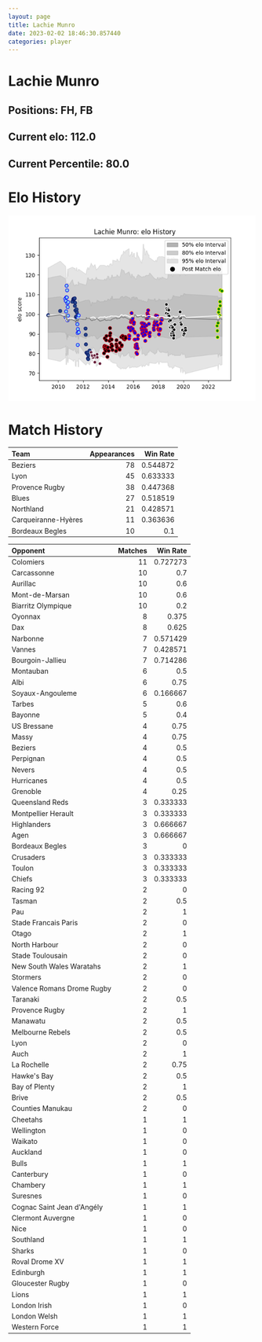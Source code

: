 ```yaml
---  
layout: page  
title: Lachie Munro  
date: 2023-02-02 18:46:30.857440  
categories: player  
---
```

# Lachie Munro

## Positions: FH, FB

## Current elo: 112.0

## Current Percentile: 80.0

# Elo History


![elo history](history_LachieMunro.png)
# Match History


| Team                |   Appearances |   Win Rate |
|:--------------------|--------------:|-----------:|
| Beziers             |            78 |   0.544872 |
| Lyon                |            45 |   0.633333 |
| Provence Rugby      |            38 |   0.447368 |
| Blues               |            27 |   0.518519 |
| Northland           |            21 |   0.428571 |
| Carqueiranne-Hyères |            11 |   0.363636 |
| Bordeaux Begles     |            10 |   0.1      |

| Opponent                   |   Matches |   Win Rate |
|:---------------------------|----------:|-----------:|
| Colomiers                  |        11 |   0.727273 |
| Carcassonne                |        10 |   0.7      |
| Aurillac                   |        10 |   0.6      |
| Mont-de-Marsan             |        10 |   0.6      |
| Biarritz Olympique         |        10 |   0.2      |
| Oyonnax                    |         8 |   0.375    |
| Dax                        |         8 |   0.625    |
| Narbonne                   |         7 |   0.571429 |
| Vannes                     |         7 |   0.428571 |
| Bourgoin-Jallieu           |         7 |   0.714286 |
| Montauban                  |         6 |   0.5      |
| Albi                       |         6 |   0.75     |
| Soyaux-Angouleme           |         6 |   0.166667 |
| Tarbes                     |         5 |   0.6      |
| Bayonne                    |         5 |   0.4      |
| US Bressane                |         4 |   0.75     |
| Massy                      |         4 |   0.75     |
| Beziers                    |         4 |   0.5      |
| Perpignan                  |         4 |   0.5      |
| Nevers                     |         4 |   0.5      |
| Hurricanes                 |         4 |   0.5      |
| Grenoble                   |         4 |   0.25     |
| Queensland Reds            |         3 |   0.333333 |
| Montpellier Herault        |         3 |   0.333333 |
| Highlanders                |         3 |   0.666667 |
| Agen                       |         3 |   0.666667 |
| Bordeaux Begles            |         3 |   0        |
| Crusaders                  |         3 |   0.333333 |
| Toulon                     |         3 |   0.333333 |
| Chiefs                     |         3 |   0.333333 |
| Racing 92                  |         2 |   0        |
| Tasman                     |         2 |   0.5      |
| Pau                        |         2 |   1        |
| Stade Francais Paris       |         2 |   0        |
| Otago                      |         2 |   1        |
| North Harbour              |         2 |   0        |
| Stade Toulousain           |         2 |   0        |
| New South Wales Waratahs   |         2 |   1        |
| Stormers                   |         2 |   0        |
| Valence Romans Drome Rugby |         2 |   0        |
| Taranaki                   |         2 |   0.5      |
| Provence Rugby             |         2 |   1        |
| Manawatu                   |         2 |   0.5      |
| Melbourne Rebels           |         2 |   0.5      |
| Lyon                       |         2 |   0        |
| Auch                       |         2 |   1        |
| La Rochelle                |         2 |   0.75     |
| Hawke's Bay                |         2 |   0.5      |
| Bay of Plenty              |         2 |   1        |
| Brive                      |         2 |   0.5      |
| Counties Manukau           |         2 |   0        |
| Cheetahs                   |         1 |   1        |
| Wellington                 |         1 |   0        |
| Waikato                    |         1 |   0        |
| Auckland                   |         1 |   0        |
| Bulls                      |         1 |   1        |
| Canterbury                 |         1 |   0        |
| Chambery                   |         1 |   1        |
| Suresnes                   |         1 |   0        |
| Cognac Saint Jean d'Angély |         1 |   1        |
| Clermont Auvergne          |         1 |   0        |
| Nice                       |         1 |   0        |
| Southland                  |         1 |   1        |
| Sharks                     |         1 |   0        |
| Roval Drome XV             |         1 |   1        |
| Edinburgh                  |         1 |   1        |
| Gloucester Rugby           |         1 |   0        |
| Lions                      |         1 |   1        |
| London Irish               |         1 |   0        |
| London Welsh               |         1 |   1        |
| Western Force              |         1 |   1        |